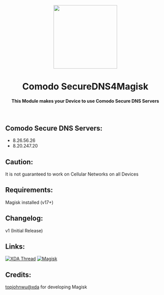 <p align="center"><img src="https://i.ibb.co/RTrfgPb/Comodo.png" width="200"></a>
<h1 align="center"><b>Comodo SecureDNS4Magisk</b></h1>
<h4 align="center">This Module makes your Device to use Comodo Secure DNS Servers</h4>
<br />

## Comodo Secure DNS Servers:
* 8.26.56.26
* 8.20.247.20

## Caution:
It is not guaranteed to work on Cellular Networks on all Devices

## Requirements:
Magisk installed (v17+)

## Changelog:
v1 (Initial Release)

## Links:
[![XDA Thread](https://img.shields.io/badge/XDA-Thread-orange.svg)](https://forum.xda-developers.com/apps/magisk/module-comodosecuredns4masgisk-t3906161)
[![Magisk](https://img.shields.io/badge/Magisk-v17%2B-brightgreen.svg)](https://forum.xda-developers.com/apps/magisk/official-magisk-v7-universal-systemless-t3473445)
<br />

## Credits:
<a href="https://forum.xda-developers.com/member.php?u=4470081">topjohnwu@xda</a> for developing Magisk
